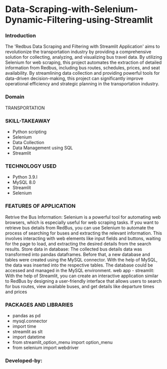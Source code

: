 <h1>Data-Scraping-with-Selenium-Dynamic-Filtering-using-Streamlit</h1>
<h3>Introduction</h3>
The 'Redbus Data Scraping and Filtering with Streamlit Application' aims to revolutionize the transportation industry by providing a comprehensive solution for collecting, analyzing, and visualizing bus travel data. By utilizing Selenium for web scraping, this project automates the extraction of detailed information from Redbus, including bus routes, schedules, prices, and seat availability. By streamlining data collection and providing powerful tools for data-driven decision-making, this project can significantly improve operational efficiency and strategic planning in the transportation industry.
<h3>Domain</h3>
TRANSPORTATION
<h3>SKILL-TAKEAWAY</h3>
 <ul><li>Python scripting</li><li>Selenium</li><li>Data Collection</li><li>Data Management using SQL</li><li>Streamlit</li></ul>
<h3>TECHNOLOGY USED</h3>
  <ul>
    <li>Python 3.9.I</li>
     <li>MySQL 8.0</li>
    <li> Streamlit</li>
 <li>Selenium</li>
  </ul>




<h3>FEATURES OF APPLICATION</h3>
Retrive the Bus Information:
  Selenium is a powerful tool for automating web browsers, which is especially useful for web scraping tasks. If you want to retrieve bus details from RedBus, 
 you can use Selenium to automate the process of searching for buses and extracting the relevant information. This involves interacting with web elements 
 like input fields and buttons, waiting for the page to load, and extracting the desired details from the search results.
Store data in database:
The collected bus details data was transformed into pandas dataframes. Before that, a new database and tables were created using the MySQL connector. With the help of MySQL, the data was inserted into the respective tables. The database could be accessed and managed in the MySQL environment.
web app - streamlit:
With the help of Streamlit, you can create an interactive application similar to RedBus by designing a user-friendly interface that allows users to search for bus routes, view available buses, and get details like departure times and prices
<h3>PACKAGES AND LIBRARIES</h3>
<ul><li>pandas as pd</li>
<li>mysql.connector</li>
<li>import time</li>
<li>
streamlit as slt</li>

<li>import datetime</li>
<li>from streamlit_option_menu import option_menu</li>
<li>from selenium import webdriver</li>
</ul>
<h3>Developed-by:</h3>
<h2><B.N.Piraviena/h2>





